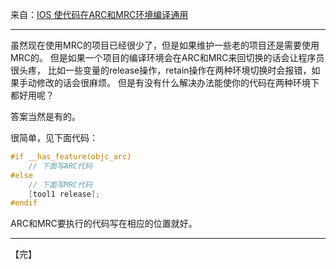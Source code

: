 来自：[IOS 使代码在ARC和MRC环境编译通用](https://blog.csdn.net/weixin_30279751/article/details/97799105)



---



虽然现在使用MRC的项目已经很少了，但是如果维护一些老的项目还是需要使用MRC的。 
 但是如果一个项目的编译环境会在ARC和MRC来回切换的话会让程序员很头疼， 
 比如一些变量的release操作，retain操作在两种环境切换时会报错，如果手动修改的话会很麻烦。 
 但是有没有什么解决办法能使你的代码在两种环境下都好用呢？

答案当然是有的。

很简单，见下面代码：

```objectivec
#if __has_feature(objc_arc)
    // 下面写ARC代码
#else
    // 下面写MRC代码
    [tool1 release];
#endif
```

ARC和MRC要执行的代码写在相应的位置就好。



---



【完】
